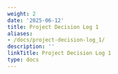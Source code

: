 ```yaml
---
weight: 2
date: '2025-06-12'
title: Project Decision Log 1
aliases:
- /docs/project-decision-log_1/
description: ''
linkTitle: Project Decision Log 1
type: docs
---
```


